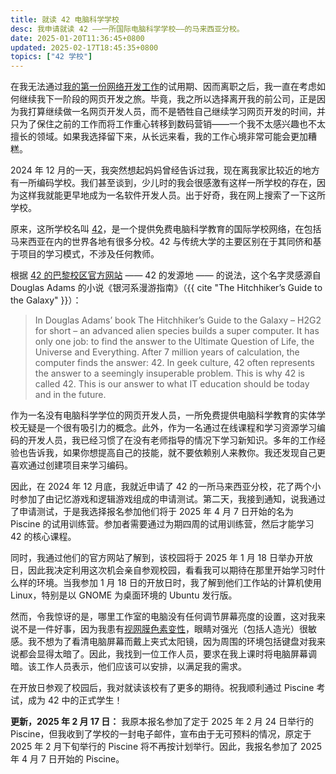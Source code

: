 ```yaml
---
title: 就读 42 电脑科学学校
desc: 我申请就读 42 ——一所国际电脑科学学校——的马来西亚分校。
date: 2025-01-20T11:36:45+0800
updated: 2025-02-17T18:45:35+0800
topics: ["42 学校"]
---
```


在我无法通过[我的第一份网络开发工作](2025-01-05-first-web-dev-job-retrospective.md)的试用期、因而离职之后，我一直在考虑如何继续我下一阶段的网页开发之旅。毕竟，我之所以选择离开我的前公司，正是因为我打算继续做一名网页开发人员，而不是牺牲自己继续学习网页开发的时间，并只为了保住之前的工作而将工作重心转移到数码营销——一个我不太感兴趣也不太擅长的领域。如果我选择留下来，从长远来看，我的工作心境非常可能会更加糟糕。

2024 年 12 月的一天，我突然想起妈妈曾经告诉过我，现在离我家比较近的地方有一所编码学校。我们甚至谈到，少儿时的我会很感激有这样一所学校的存在，因为这样我就能更早地成为一名软件开发人员。出于好奇，我在网上搜索了一下这所学校。

原来，这所学校名叫 [42](https://www.42network.org/)，是一个提供免费电脑科学教育的国际学校网络，在包括马来西亚在内的世界各地有很多分校。42 与传统大学的主要区别在于其同侪和基于项目的学习模式，不涉及任何教师。

根据 [42 的巴黎校区官方网站](https://42.fr/en/what-is-42/42-program-explained/) —— 42 的发源地 —— 的说法，这个名字灵感源自 Douglas Adams 的小说《银河系漫游指南》（{{ cite "The Hitchhiker’s Guide to the Galaxy" }}）：

> In Douglas Adams’ book The Hitchhiker’s Guide to the Galaxy – H2G2 for short – an advanced alien species builds a super computer. It has only one job: to find the answer to the Ultimate Question of Life, the Universe and Everything. After 7 million years of calculation, the computer finds the answer: 42. In geek culture, 42 often represents the answer to a seemingly insuperable problem. This is why 42 is called 42. This is our answer to what IT education should be today and in the future.

作为一名没有电脑科学学位的网页开发人员，一所免费提供电脑科学教育的实体学校无疑是一个很有吸引力的概念。此外，作为一名通过在线课程和学习资源学习编码的开发人员，我已经习惯了在没有老师指导的情况下学习新知识。多年的工作经验也告诉我，如果你想提高自己的技能，就不要依赖别人来教你。我还发现自己更喜欢通过创建项目来学习编码。

因此，在 2024 年 12 月底，我就近申请了 42 的一所马来西亚分校，花了两个小时参加了由记忆游戏和逻辑游戏组成的申请测试。第二天，我接到通知，说我通过了申请测试，于是我选择报名参加他们将于 2025 年 4 月 7 日开始的名为 Piscine 的试用训练营。参加者需要通过为期四周的试用训练营，然后才能学习 42 的核心课程。

同时，我通过他们的官方网站了解到，该校园将于 2025 年 1 月 18 日举办开放日，因此我决定利用这次机会亲自参观校园，看看我可以期待在那里开始学习时什么样的环境。当我参加 1 月 18 日的开放日时，我了解到他们工作站的计算机使用 Linux，特别是以 GNOME 为桌面环境的 Ubuntu 发行版。

然而，令我惊讶的是，哪里工作室的电脑没有任何调节屏幕亮度的设置，这对我来说不是一件好事，因为我患有[视网膜色素变性](2024-12-21-living-with-retinitis-pigmentosa.md)，眼睛对强光（包括人造光）很敏感。我不想为了看清电脑屏幕而戴上夹式太阳镜，因为周围的环境包括键盘对我来说都会显得太暗了。因此，我找到一位工作人员，要求在我上课时将电脑屏幕调暗。该工作人员表示，他们应该可以安排，以满足我的需求。

在开放日参观了校园后，我对就读该校有了更多的期待。祝我顺利通过 Piscine 考试，成为 42 中的正式学生！

**更新，2025 年 2 月 17 日：** 我原本报名参加了定于 2025 年 2 月 24 日举行的 Piscine，但我收到了学校的一封电子邮件，宣布由于无可预料的情况，原定于 2025 年 2 月下旬举行的 Piscine 将不再按计划举行。因此，我报名参加了 2025 年 4 月 7 日开始的 Piscine。

